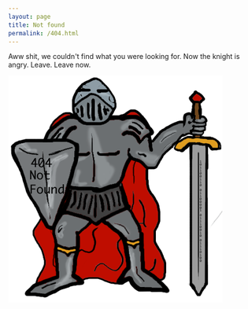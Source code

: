 ```yaml
---
layout: page
title: Not found
permalink: /404.html
---
```


Aww shit, we couldn't find what you were looking for. Now the knight is angry. Leave. Leave now.

![sudo Knight](/images/sudo_knight_404.png "sudo Knight")

